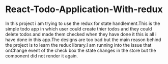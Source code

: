 # React-Todo-Application-With-redux
In this project i am trying to use the redux for state handlement.This is the simple todo app in which user could create thier todos
and they could delete todos and made them checked when they have done it this is all i have done in this app.The designs are too bad but 
the main reason behind the project is to learn the redux library.I am running into the issue that onChange event of the check box the state 
changes in the store but the component did not render it again.
